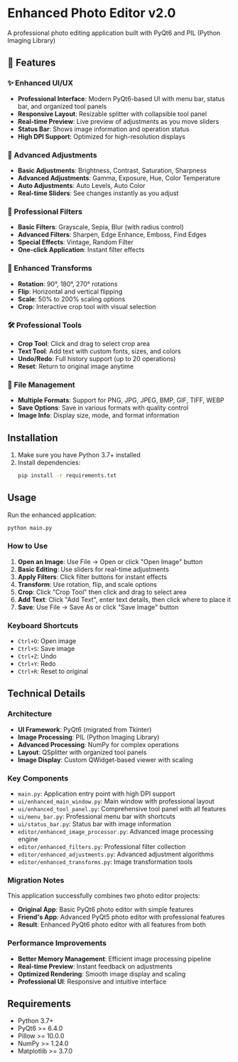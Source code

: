 # Enhanced Photo Editor v2.0

A professional photo editing application built with PyQt6 and PIL (Python Imaging Library)

## 🚀  Features

### ✨ Enhanced UI/UX
- **Professional Interface**: Modern PyQt6-based UI with menu bar, status bar, and organized tool panels
- **Responsive Layout**: Resizable splitter with collapsible tool panel
- **Real-time Preview**: Live preview of adjustments as you move sliders
- **Status Bar**: Shows image information and operation status
- **High DPI Support**: Optimized for high-resolution displays

### 🎨 Advanced Adjustments
- **Basic Adjustments**: Brightness, Contrast, Saturation, Sharpness
- **Advanced Adjustments**: Gamma, Exposure, Hue, Color Temperature
- **Auto Adjustments**: Auto Levels, Auto Color
- **Real-time Sliders**: See changes instantly as you adjust

### 🎯 Professional Filters
- **Basic Filters**: Grayscale, Sepia, Blur (with radius control)
- **Advanced Filters**: Sharpen, Edge Enhance, Emboss, Find Edges
- **Special Effects**: Vintage, Random Filter
- **One-click Application**: Instant filter effects

### 🔄 Enhanced Transforms
- **Rotation**: 90°, 180°, 270° rotations
- **Flip**: Horizontal and vertical flipping
- **Scale**: 50% to 200% scaling options
- **Crop**: Interactive crop tool with visual selection

### 🛠️ Professional Tools
- **Crop Tool**: Click and drag to select crop area
- **Text Tool**: Add text with custom fonts, sizes, and colors
- **Undo/Redo**: Full history support (up to 20 operations)
- **Reset**: Return to original image anytime

### 📁 File Management
- **Multiple Formats**: Support for PNG, JPG, JPEG, BMP, GIF, TIFF, WEBP
- **Save Options**: Save in various formats with quality control
- **Image Info**: Display size, mode, and format information

## Installation

1. Make sure you have Python 3.7+ installed
2. Install dependencies:
   ```bash
   pip install -r requirements.txt
   ```

## Usage

Run the enhanced application:
```bash
python main.py
```

### How to Use

1. **Open an Image**: Use File → Open or click "Open Image" button
2. **Basic Editing**: Use sliders for real-time adjustments
3. **Apply Filters**: Click filter buttons for instant effects
4. **Transform**: Use rotation, flip, and scale options
5. **Crop**: Click "Crop Tool" then click and drag to select area
6. **Add Text**: Click "Add Text", enter text details, then click where to place it
7. **Save**: Use File → Save As or click "Save Image" button

### Keyboard Shortcuts
- `Ctrl+O`: Open image
- `Ctrl+S`: Save image
- `Ctrl+Z`: Undo
- `Ctrl+Y`: Redo
- `Ctrl+R`: Reset to original

## Technical Details

### Architecture
- **UI Framework**: PyQt6 (migrated from Tkinter)
- **Image Processing**: PIL (Python Imaging Library)
- **Advanced Processing**: NumPy for complex operations
- **Layout**: QSplitter with organized tool panels
- **Image Display**: Custom QWidget-based viewer with scaling

### Key Components
- `main.py`: Application entry point with high DPI support
- `ui/enhanced_main_window.py`: Main window with professional layout
- `ui/enhanced_tool_panel.py`: Comprehensive tool panel with all features
- `ui/menu_bar.py`: Professional menu bar with shortcuts
- `ui/status_bar.py`: Status bar with image information
- `editor/enhanced_image_processor.py`: Advanced image processing engine
- `editor/enhanced_filters.py`: Professional filter collection
- `editor/enhanced_adjustments.py`: Advanced adjustment algorithms
- `editor/enhanced_transforms.py`: Image transformation tools

### Migration Notes
This application successfully combines two photo editor projects:
- **Original App**: Basic PyQt6 photo editor with simple features
- **Friend's App**: Advanced PyQt5 photo editor with professional features
- **Result**: Enhanced PyQt6 photo editor with all features from both

### Performance Improvements
- **Better Memory Management**: Efficient image processing pipeline
- **Real-time Preview**: Instant feedback on adjustments
- **Optimized Rendering**: Smooth image display and scaling
- **Professional UI**: Responsive and intuitive interface

## Requirements

- Python 3.7+
- PyQt6 >= 6.4.0
- Pillow >= 10.0.0
- NumPy >= 1.24.0
- Matplotlib >= 3.7.0
